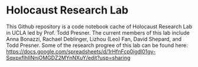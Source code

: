 # Holocaust Research Lab
This Github repository is a code notebook cache of Holocaust Research Lab in UCLA led by Prof. Todd Presner. The current members of this lab include Anna Bonazzi, Rachael Deblinger, Lizhou (Leo) Fan, David Shepard, and Todd Presner. Some of the research progree of this lab can be found here: https://docs.google.com/spreadsheets/d/1rHfnFcp0igdl01gy-SqxpxfIhIlNnjOMGDZ2MYnNXuY/edit?usp=sharing
